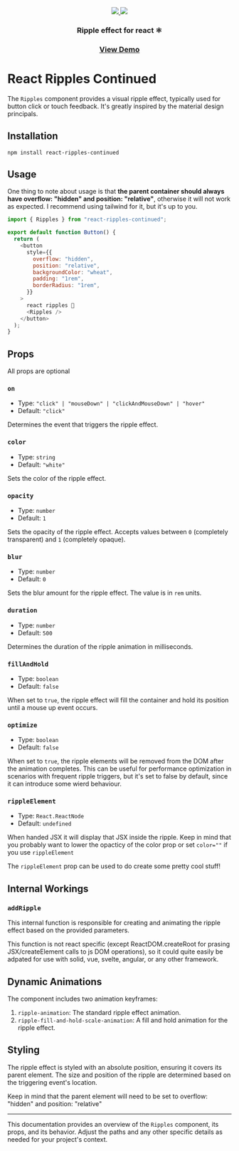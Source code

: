 <p align="center">
  <a href="https://www.npmjs.org/package/react-ripples-continued">
    <img src="https://img.shields.io/npm/v/react-ripples-continued?style=for-the-badge&logo=npm&color=ff79c6&labelColor=282a36"/>
  </a>
  <img src="https://img.shields.io/bundlephobia/minzip/react-ripples-continued?style=for-the-badge&logo=webpack&color=ff79c6&labelColor=282a36" />
</p>

<h3 align="center">
  Ripple effect for react ⚛️
</h3>

<h3 align="center">
  <a href="https://balazs-topg.github.io/react-ripples-continued/">View Demo</a>
</h3>


# React Ripples Continued

The `Ripples` component provides a visual ripple effect, typically used for button click or touch feedback. It's greatly inspired by the material design principals.

## Installation

```
npm install react-ripples-continued
```

## Usage

One thing to note about usage is that **the parent container should always have overflow: "hidden" and position: "relative"**, otherwise it will not work as expected. I recommend using tailwind for it, but it's up to you.

```javascript
import { Ripples } from "react-ripples-continued";

export default function Button() {
  return (
    <button
      style={{
        overflow: "hidden",
        position: "relative",
        backgroundColor: "wheat",
        padding: "1rem",
        borderRadius: "1rem",
      }}
    >
      react ripples 🎉
      <Ripples />
    </button>
  );
}
```

## Props

All props are optional

### `on`

- Type: `"click" | "mouseDown" | "clickAndMouseDown" | "hover"`
- Default: `"click"`

Determines the event that triggers the ripple effect.

### `color`

- Type: `string`
- Default: `"white"`

Sets the color of the ripple effect.

### `opacity`

- Type: `number`
- Default: `1`

Sets the opacity of the ripple effect. Accepts values between `0` (completely transparent) and `1` (completely opaque).

### `blur`

- Type: `number`
- Default: `0`

Sets the blur amount for the ripple effect. The value is in `rem` units.

### `duration`

- Type: `number`
- Default: `500`

Determines the duration of the ripple animation in milliseconds.

### `fillAndHold`

- Type: `boolean`
- Default: `false`

When set to `true`, the ripple effect will fill the container and hold its position until a mouse up event occurs.

### `optimize`

- Type: `boolean`
- Default: `false`

When set to `true`, the ripple elements will be removed from the DOM after the animation completes. This can be useful for performance optimization in scenarios with frequent ripple triggers, but it's set to false by default, since it can introduce some wierd behaviour.

### `rippleElement`

- Type: `React.ReactNode`
- Default: `undefined`

When handed JSX it will display that JSX inside the ripple. Keep in mind that you probably want to lower the opacticy of the color prop or set `color=""` if you use `rippleElement`

The `rippleElement` prop can be used to do create some pretty cool stuff!

## Internal Workings

### `addRipple`

This internal function is responsible for creating and animating the ripple effect based on the provided parameters.

This function is not react specific (except ReactDOM.createRoot for prasing JSX/createElement calls to js DOM operations), so it could quite easily be adpated for use with solid, vue, svelte, angular, or any other framework.

## Dynamic Animations

The component includes two animation keyframes:

1. `ripple-animation`: The standard ripple effect animation.
2. `ripple-fill-and-hold-scale-animation`: A fill and hold animation for the ripple effect.

## Styling

The ripple effect is styled with an absolute position, ensuring it covers its parent element. The size and position of the ripple are determined based on the triggering event's location.

Keep in mind that the parent element will need to be set to overflow: "hidden" and position: "relative"

---

This documentation provides an overview of the `Ripples` component, its props, and its behavior. Adjust the paths and any other specific details as needed for your project's context.
